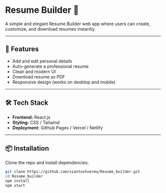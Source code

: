 # Resume Builder 📝

A simple and elegant Resume Builder web app where users can create, customize, and download resumes instantly.

---

## 🚀 Features
- Add and edit personal details
- Auto-generate a professional resume
- Clean and modern UI
- Download resume as PDF
- Responsive design (works on desktop and mobile)

---

## 🛠️ Tech Stack
- **Frontend:** React.js
- **Styling:** CSS / Tailwind 
- **Deployment:** GitHub Pages / Vercel / Netlify

---

## 📦 Installation

Clone the repo and install dependencies:

```bash
git clone https://github.com/ssantoshverma/Resume_builder.git
cd Resume_builder
npm install
npm start
